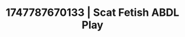 ---
categories:
- Erotic adventure
- Shibari art
- Intimate reveal
- Lesbian
- Erotic duality
image: /assets/images/1747787670133.png
layout: post
seo:
  description: Featured content with premium ABDL Play, Scat Fetish. HD images available.
  keywords: ABDL Play, Scat Fetish
  og_image: /assets/images/1747787670133.png
  schema_type: VisualArtwork
tags:
- ABDL Play
- '#1747787670133'
- Scat Fetish
title: 1747787670133 | Scat Fetish ABDL Play
---